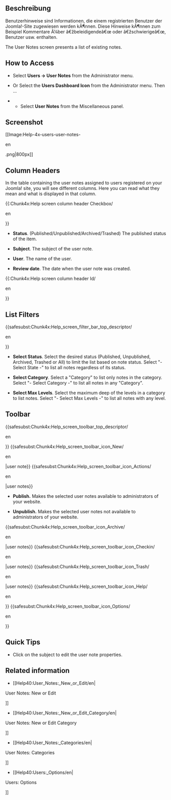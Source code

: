 <!-- Display title: User Notes -->

## Beschreibung

Benutzerhinweise sind Informationen, die einem registrierten Benutzer
der Joomla!-Site zugewiesen werden kÃ¶nnen. Diese Hinweise kÃ¶nnen zum
Beispiel Kommentare Ã¼ber â€žbeleidigendeâ€œ oder â€žschwierigeâ€œ,
Benutzer usw. enthalten.

The User Notes screen presents a list of existing notes.

## How to Access

- Select **Users **→** User Notes** from the Administrator menu.

<!-- -->

- Or Select the **Users Dashboard Icon** from the Administrator menu.
  Then ...

<!-- -->

- - Select **User Notes** from the Miscellaneous panel.

## Screenshot

\[\[Image:Help-4x-users-user-notes-

en

.png\|800px\]\]

## Column Headers

In the table containing the user notes assigned to users registered on
your Joomla! site, you will see different columns. Here you can read
what they mean and what is displayed in that column.

{{:Chunk4x:Help screen column header Checkbox/

en

}}

- **Status**. (Published/Unpublished/Archived/Trashed) The published
  status of the item.

<!-- -->

- **Subject**. The subject of the user note.

<!-- -->

- **User**. The name of the user.

<!-- -->

- **Review date**. The date when the user note was created.

{{:Chunk4x:Help screen column header Id/

en

}}

## List Filters

{{safesubst:Chunk4x:Help_screen_filter_bar_top_descriptor/

en

}}

- **Select Status**. Select the desired status (Published, Unpublished,
  Archived, Trashed or All) to limit the list based on note status.
  Select "- Select State -" to list all notes regardless of its status.

<!-- -->

- **Select Category**. Select a "Category" to list only notes in the
  category. Select "- Select Category -" to list all notes in any
  "Category".

<!-- -->

- **Select Max Levels**. Select the maximum deep of the levels in a
  category to list notes. Select "- Select Max Levels -" to list all
  notes with any level.

## Toolbar

{{safesubst:Chunk4x:Help_screen_toolbar_top_descriptor/

en

}} {{safesubst:Chunk4x:Help_screen_toolbar_icon_New/

en

\|user note}} {{safesubst:Chunk4x:Help_screen_toolbar_icon_Actions/

en

\|user notes}}

- **Publish.** Makes the selected user notes available to administrators
  of your website.

<!-- -->

- **Unpublish.** Makes the selected user notes not available to
  administrators of your website.

{{safesubst:Chunk4x:Help_screen_toolbar_icon_Archive/

en

\|user notes}} {{safesubst:Chunk4x:Help_screen_toolbar_icon_Checkin/

en

\|user notes}} {{safesubst:Chunk4x:Help_screen_toolbar_icon_Trash/

en

\|user notes}} {{safesubst:Chunk4x:Help_screen_toolbar_icon_Help/

en

}} {{safesubst:Chunk4x:Help_screen_toolbar_icon_Options/

en

}}

## Quick Tips

- Click on the subject to edit the user note properties.

## Related information

- \[\[Help40:User_Notes:\_New_or_Edit/en\|

User Notes: New or Edit

\]\]

- \[\[Help40:User_Notes:\_New_or_Edit_Category/en\|

User Notes: New or Edit Category

\]\]

- \[\[Help40:User_Notes:\_Categories/en\|

User Notes: Categories

\]\]

- \[\[Help40:Users:\_Options/en\|

Users: Options

\]\]
